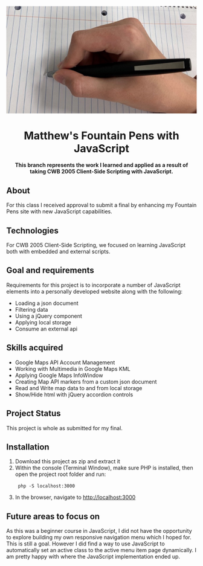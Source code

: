 <div align="center"><img src="myhand.jpeg"></div>
<h1 align="center">Matthew's Fountain Pens with JavaScript</h1>
<p align="center"><strong>This branch represents the work I learned and applied as a result of taking CWB 2005 Client-Side Scripting with JavaScript.</strong>
<br/>
<h2>About</h2>
For this class I received approval to submit a final by enhancing my Fountain Pens site with new JavaScript capabilities.      

<h2>Technologies</h2>
For CWB 2005 Client-Side Scripting, we focused on learning JavaScript both with embedded and external scripts.

<h2>Goal and requirements</h2>

Requirements for this project is to incorporate a number of JavaScript elements into a personally developed website along with the following:
<ul>
<li>Loading a json document</li>
<li>Filtering data</li>
<li>Using a jQuery component</li>
<li>Applying local storage</li>
<li>Consume an external api</li>
</ul>

<h2>Skills acquired</h2>

- Google Maps API Account Management
- Working with Multimedia in Google Maps KML
- Applying Google Maps InfoWindow
- Creating Map API markers from a custom json document
- Read and Write map data to and from local storage
- Show/Hide html with jQuery accordion controls 

<h2>Project Status</h2>
This project is whole as submitted for my final. 

<h2>Installation</h2>

1. Download this project as zip and extract it
2. Within the console (Terminal Window), make sure PHP is installed, then open the project root folder and run:
   ```
    php -S localhost:3000
   ```
3. In the browser, navigate to [http://localhost:3000](http://localhost:3000)

<h2>Future areas to focus on</h2>

As this was a beginner course in JavaScript, I did not have the opportunity to explore building my own responsive navigation menu which I hoped for. This is still a goal. However I did find a way to use JavaScript to automatically set an active class to the active menu item page dynamically. I am pretty happy with where the JavaScript implementation ended up. 
